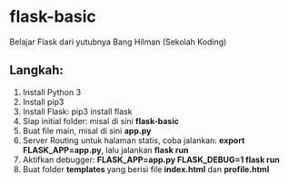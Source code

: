 # flask-basic

Belajar Flask dari yutubnya Bang Hilman (Sekolah Koding)

<h2>Langkah:</h2>

<ol>
    <li>Install Python 3</li>
    <li>Install pip3</li>
    <li>Install Flask: pip3 install flask</li>
    <li>Siap initial folder: misal di sini <strong>flask-basic</strong></li>
    <li>Buat file main, misal di sini <strong>app.py</strong></li>
    <li>Server Routing untuk halaman statis, coba jalankan: <strong>export FLASK_APP=app.py</strong>, lalu jalankan <strong>flask run</strong></li>
    <li>Aktifkan debugger: <strong> FLASK_APP=app.py FLASK_DEBUG=1 flask run </strong></li>
    <li>Buat folder <strong> templates </strong> yang berisi file <strong>index.html</strong> dan <strong>profile.html</strong></li>
</ol>
